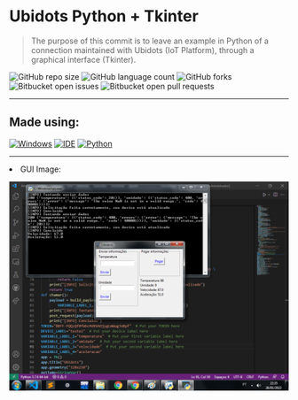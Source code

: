 # Ubidots Python + Tkinter

>  The purpose of this commit is to leave an example in Python of a connection maintained with Ubidots (IoT Platform), through a graphical interface (Tkinter).

![GitHub repo size](https://img.shields.io/github/repo-size/KauaMB2/Python-Ubidots?style=for-the-badge)
![GitHub language count](https://img.shields.io/github/languages/count/KauaMB2/Python-Ubidots?style=for-the-badge)
![GitHub forks](https://img.shields.io/github/forks/KauaMB2/Python-Ubidots?style=for-the-badge)
![Bitbucket open issues](https://img.shields.io/bitbucket/issues/KauaMB2/Python-Ubidots?style=for-the-badge)
![Bitbucket open pull requests](https://img.shields.io/bitbucket/pr-raw/KauaMB2/Python-Ubidots?style=for-the-badge)
<hr>

## Made using:
[![Windows](https://img.shields.io/badge/Windows-0078D6?style=for-the-badge&logo=windows&logoColor=white)](https://www.microsoft.com/pt-br/windows/get-windows-10)
[![IDE](https://img.shields.io/badge/Visual_studio_code-0078D4?style=for-the-badge&logo=visual%20studio%20code&logoColor=white)](https://code.visualstudio.com/)
[![Python](https://img.shields.io/badge/python-1572B6?style=for-the-badge&logo=python&logoColor=white)](https://developer.mozilla.org/pt-BR/docs/Web/CSS)
<hr>
<li> GUI Image:

<img src="img\imgInterface.png" class="img"></a>
